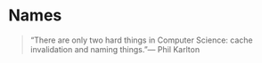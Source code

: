 # Names

> “There are only two hard things in Computer Science: cache invalidation and naming things.”— Phil Karlton
